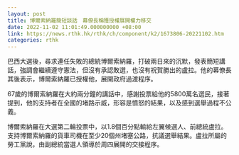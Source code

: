 ```yaml
---
layout: post
title: 博爾索納羅簡短談話　幕僚長稱獲授權展開權力移交
date: 2022-11-02 11:01:49.000000000 +08:00
link: https://news.rthk.hk/rthk/ch/component/k2/1673806-20221102.htm
categories: rthk
---
```


巴西大選後，尋求連任失敗的總統博爾索納羅，打破兩日來的沉默，發表簡短講話，強調會繼續遵守憲法，但沒有承認敗選，也沒有祝賀勝出的盧拉。他的幕僚長其後表示，博爾索納羅已授權他，展開政府過渡程序。

67歲的博爾索納羅在大約兩分鐘的講話中，感謝投票給他的5800萬名選民，接著提到，他的支持者在全國的堵路示威，形容是憤怒的結果，以及感到選舉過程不公義。

博爾索納羅在大選第二輪投票中，以1.8個百分點輸給左翼候選人、前總統盧拉。支持博爾索納羅的貨車司機在至少20個州堵塞公路，抗議選舉結果。盧拉所屬的勞工黨說，由副總統當選人領導於周四展開的交接程序。

